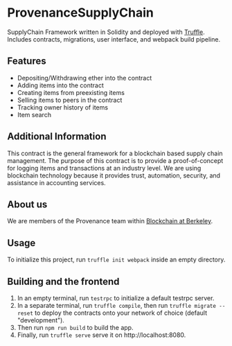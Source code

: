 # ProvenanceSupplyChain
SupplyChain Framework written in Solidity and deployed with [Truffle](https://github.com/trufflesuite/truffle). Includes contracts, migrations, user interface, and webpack build pipeline.

## Features ##
 * Depositing/Withdrawing ether into the contract
 * Adding items into the contract
 * Creating items from preexisting items
 * Selling items to peers in the contract
 * Tracking owner history of items
 * Item search

## Additional Information ##
This contract is the general framework for a blockchain based supply chain management. The purpose of this contract is to provide a proof-of-concept for logging items and transactions at an industry level. We are using blockchain technology because it provides trust, automation, security, and assistance in accounting services.  

## About us ##
We are members of the Provenance team within [Blockchain at Berkeley](https://blockchain.berkeley.edu/).

## Usage
To initialize this project, run `truffle init webpack` inside an empty directory.

## Building and the frontend
1. In an empty terminal, run `testrpc` to initialize a default testrpc server.
2. In a separate terminal, run `truffle compile`, then run `truffle migrate --reset` to deploy the contracts onto your network of choice (default "development"). 
3. Then run `npm run build` to build the app.
4. Finally, run `truffle serve` serve it on http://localhost:8080.
